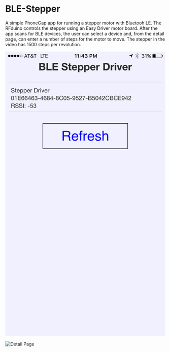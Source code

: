 # BLE-Stepper

A simple PhoneGap app for running a stepper motor with Bluetooh LE. The RFduino controls the stepper using an Easy Driver motor board. After the app scans for BLE devices, the user can select a device and, from the detail page, can enter a number of steps for the motor to move. The stepper in the video has 1500 steps per revolution.

![Main Page](img/Main_Page.png)

![Detail Page](img/Detail.png)